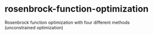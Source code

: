 # rosenbrock-function-optimization
Rosenbrock function optimization with four different methods (unconstrained optimization)
